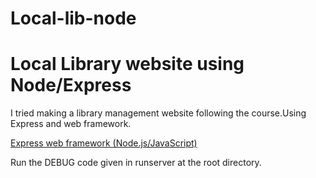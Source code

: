 # Local-lib-node 
# Local Library website using Node/Express
I tried making a library management website following the course.Using Express and web framework.

[Express web framework (Node.js/JavaScript)](https://developer.mozilla.org/en-US/docs/Learn/Server-side/Express_Nodejs)

Run the DEBUG code given in runserver at the root directory. 
